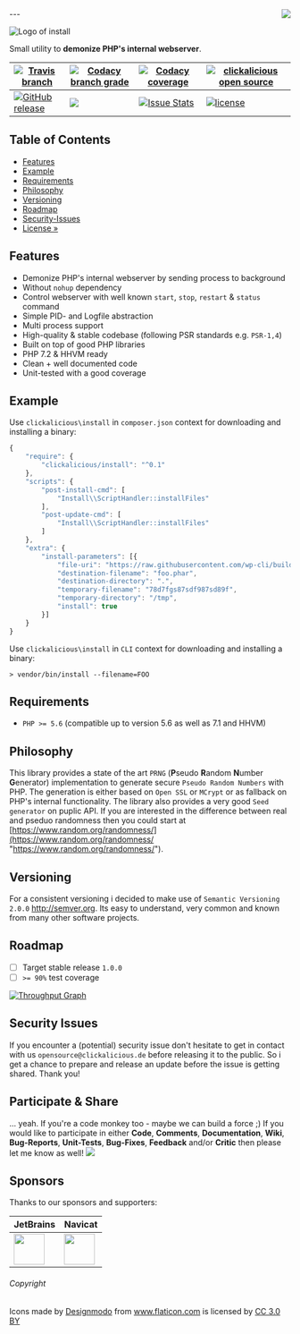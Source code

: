 <img src="https://avatars2.githubusercontent.com/u/514566?v=3&u=4615dfc4970d93dea5d3eaf996b7903ee6e24e20&s=140" align="right" />
---

![Logo of install](docs/logo-large.png)

Small utility to **demonize PHP's internal webserver**.

| [![Travis branch](https://img.shields.io/travis/clickalicious/install/master.svg)](https://travis-ci.org/clickalicious/install) 	| [![Codacy branch grade](https://img.shields.io/codacy/grade/8c129b9effb64446a8d2d30eaf305679/master.svg)](https://www.codacy.com/app/clickalicious/install?utm_source=github.com&utm_medium=referral&utm_content=clickalicious/install&utm_campaign=Badge_Grade) 	| [![Codacy coverage](https://img.shields.io/codacy/coverage/8c129b9effb64446a8d2d30eaf305679.svg)](https://www.codacy.com/app/clickalicious/install?utm_source=github.com&utm_medium=referral&utm_content=clickalicious/install&utm_campaign=Badge_Grade) 	| [![clickalicious open source](https://img.shields.io/badge/clickalicious-open--source-green.svg?style=flat)](https://www.clickalicious.de/) 	|
|---	|---	|---	|---	|
| [![GitHub release](https://img.shields.io/github/release/clickalicious/install.svg?style=flat)](https://github.com/clickalicious/install/releases) 	| [![](https://img.shields.io/github/issues-raw/clickalicious/install.svg)](https://github.com/clickalicious/install/issues)  	| [![Issue Stats](https://img.shields.io/issuestats/i/github/clickalicious/install.svg)](https://github.com/clickalicious/install/issues) 	| [![license](https://img.shields.io/github/license/mashape/apistatus.svg)](https://opensource.org/licenses/MIT)  	|


## Table of Contents

- [Features](#features)
- [Example](#example)
- [Requirements](#requirements)
- [Philosophy](#philosophy)
- [Versioning](#versioning)
- [Roadmap](#roadmap)
- [Security-Issues](#security-issues)
- [License »](LICENSE)


## Features

 - Demonize PHP's internal webserver by sending process to background
 - Without `nohup` dependency
 - Control webserver with well known `start`, `stop`, `restart` & `status` command
 - Simple PID- and Logfile abstraction
 - Multi process support
 - High-quality & stable codebase (following PSR standards e.g. `PSR-1,4`)
 - Built on top of good PHP libraries
 - PHP 7.2 & HHVM ready
 - Clean + well documented code
 - Unit-tested with a good coverage


## Example

Use `clickalicious\install` in `composer.json` context for downloading and installing a binary:
```js
{
    "require": {
        "clickalicious/install": "^0.1"
    },
    "scripts": {
        "post-install-cmd": [
            "Install\\ScriptHandler::installFiles"
        ],
        "post-update-cmd": [
            "Install\\ScriptHandler::installFiles"
        ]
    },
    "extra": {
        "install-parameters": [{
    	    "file-uri": "https://raw.githubusercontent.com/wp-cli/builds/gh-pages/phar/wp-cli.phar",
    	    "destination-filename": "foo.phar",
    	    "destination-directory": ".",
    	    "temporary-filename": "78d7fgs87sdf987sd89f",
    	    "temporary-directory": "/tmp",
            "install": true
        }]
    }
}
```

Use `clickalicious\install` in `CLI` context for downloading and installing a binary:
```shell
> vendor/bin/install --filename=FOO
```


## Requirements

 - `PHP >= 5.6` (compatible up to version 5.6 as well as 7.1 and HHVM)


## Philosophy

This library provides a state of the art `PRNG` (**P**seudo **R**andom **N**umber **G**enerator) implementation to generate secure `Pseudo Random Numbers` with PHP. The generation is either based on `Open SSL` or `MCrypt` or as fallback on PHP's internal functionality. The library also provides a very good `Seed generator` on puplic API. If you are interested in the difference between real and pseduo randomness then you could start at [https://www.random.org/randomness/](https://www.random.org/randomness/ "https://www.random.org/randomness/").


## Versioning

For a consistent versioning i decided to make use of `Semantic Versioning 2.0.0` http://semver.org. Its easy to understand, very common and known from many other software projects.


## Roadmap

- [ ] Target stable release `1.0.0`
- [ ] `>= 90%` test coverage

[![Throughput Graph](https://graphs.waffle.io/clickalicious/install/throughput.svg)](https://waffle.io/clickalicious/install/metrics)


## Security Issues

If you encounter a (potential) security issue don't hesitate to get in contact with us `opensource@clickalicious.de` before releasing it to the public. So i get a chance to prepare and release an update before the issue is getting shared. Thank you!


## Participate & Share

... yeah. If you're a code monkey too - maybe we can build a force ;) If you would like to participate in either **Code**, **Comments**, **Documentation**, **Wiki**, **Bug-Reports**, **Unit-Tests**, **Bug-Fixes**, **Feedback** and/or **Critic** then please let me know as well!
<a href="https://twitter.com/intent/tweet?hashtags=&original_referer=http%3A%2F%2Fgithub.com%2F&text=Rng%20-%20Random%20number%20generator%20for%20PHP%20%40phpfluesterer%20%23Rng%20%23php%20https%3A%2F%2Fgithub.com%2Fclickalicious%2FRng&tw_p=tweetbutton" target="_blank">
  <img src="http://jpillora.com/github-twitter-button/img/tweet.png"></img>
</a>

## Sponsors

Thanks to our sponsors and supporters:

| JetBrains | Navicat |
|---|---|
| <a href="https://www.jetbrains.com/phpstorm/" title="PHP IDE :: JetBrains PhpStorm" target="_blank"><img src="https://resources.jetbrains.com/assets/media/open-graph/jetbrains_250x250.png" height="55"></img></a> | <a href="http://www.navicat.com/" title="Navicat GUI - DB GUI-Admin-Tool for MySQL, MariaDB, SQL Server, SQLite, Oracle & PostgreSQL" target="_blank"><img src="http://upload.wikimedia.org/wikipedia/en/9/90/PremiumSoft_Navicat_Premium_Logo.png" height="55" /></a>  |


###### Copyright
<div>Icons made by <a href="http://www.flaticon.com/authors/designmodo" title="Designmodo">Designmodo</a> from <a href="http://www.flaticon.com" title="Flaticon">www.flaticon.com</a> is licensed by <a href="http://creativecommons.org/licenses/by/3.0/" title="Creative Commons BY 3.0" target="_blank">CC 3.0 BY</a></div>
